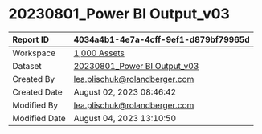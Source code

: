 



# 20230801_Power BI Output_v03

|Report ID|4034a4b1-4e7a-4cff-9ef1-d879bf79965d|
| :--- | :--- |
|Workspace|[1,000 Assets](../Workspaces/1,000-Assets.md)|
|Dataset|[20230801_Power BI Output_v03](../Datasets/20230801_Power-BI-Output_v03.md)|
|Created By|lea.plischuk@rolandberger.com|
|Created Date|August 02, 2023 08:46:42|
|Modified By|lea.plischuk@rolandberger.com|
|Modified Date|August 04, 2023 13:10:50|
